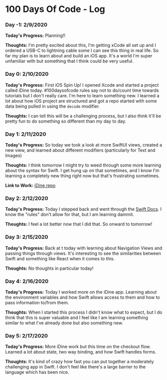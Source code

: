 # 100 Days Of Code - Log

### Day -1: 2/9/2020
**Today's Progress:** Planning!!

**Thoughts:** I'm pretty excited about this, I'm getting xCode all set up and I ordered a USB-C to lightning cable some I can see this thing in real life. So far my plan is to learn about and build an iOS app. It's a world I'm super unfamiliar with but something that I think could be very useful.

### Day 0: 2/10/2020
**Today's Progress:** First iOS Spin Up! I opened Xcode and started a project called iDine today. #100daysofcode rules say not to do/count time towards tutorials but I don't really care. I'm here to learn something new. I learned a lot about how iOS project are structured and got a repo started with some data being pulled in using the `decode` modifier.

**Thoughts:** I can tell this will be a challenging process, but I also think it'll be pretty fun to do something so different than my day to day.

### Day 1: 2/11/2020
**Today's Progress:** So today we took a look at more SwiftUI views, created a new view, and learned about different modifiers (particularly for Text and Images)

**Thoughts:** I think tomorrow I might try to weed through some more learning about the syntax for Swift. I get hung up on that sometimes, and I know I'm learning a completely new thing right now but that's frustrating sometimes.

**Link to Work:** [iDine repo](https://github.com/jenessawhite/iDine)

### Day 2: 2/12/2020
**Today's Progress:** Today I stepped back and went through the [Swift Docs](https://docs.swift.org/swift-book/LanguageGuide/TheBasics.html). I know the "rules" don't allow for that, but I am learning dammit.

**Thoughts:** I feel a lot better now that I did that. So onward to tomorrow!

### Day 3: 2/15/2020
**Today's Progress:** Back at t today with learning about Navigation Views and passing things through views. It's interesting to see the similarities between Swift and something like React when it comes to this.

**Thoughts:** No thoughts in particular today!

### Day 4: 2/16/2020
**Today's Progress:** Today I worked more on the iDine app. Learning about the environment variables and how Swift allows access to them and how to pass information to/from them.

**Thoughts:** When I started this process I didn't know what to expect, but I do think that this is super valuable and I feel like I am learning something similar to what I've already done but also something new.

### Day 5: 2/17/2020
**Today's Progress:** More iDine work but this time on the checkout flow. Learned a lot about state, two way binding, and how Swift handles forms.

**Thoughts:** It's kind of crazy how fast you can put together a moderately challenging app in Swift. I don't feel like there's a large barrier to the language which has been nice. 